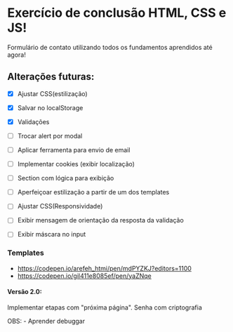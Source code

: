 # Exercício de conclusão HTML, CSS e JS!

Formulário de contato utilizando todos os fundamentos aprendidos até agora!

## Alterações futuras:

- [x] Ajustar CSS(estilização)

- [X] Salvar no localStorage

- [X] Validações

- [ ] Trocar alert por modal 

- [ ] Aplicar ferramenta para envio de email

- [ ] Implementar cookies (exibir localização)

- [ ] Section com lógica para exibição

- [ ] Aperfeiçoar estilização a partir de um dos templates

- [ ] Ajustar CSS(Responsividade)

- [ ] Exibir mensagem de orientação da resposta da validação

- [ ] Exibir máscara no input

### Templates

- https://codepen.io/arefeh_htmi/pen/mdPYZKJ?editors=1100
- https://codepen.io/gil411e8085ef/pen/yaZNqe

#### Versão 2.0:
 Implementar etapas com "próxima página".
 Senha com criptografia
 
 
 OBS: - Aprender debuggar 